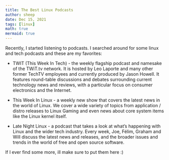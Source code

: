 ```yaml
---
title: The Best Linux Podcasts
author: sheep
date: Dec 15, 2021
tags: [linux]
math: true
mermaid: true
---
```


Recently, I started listening to podcasts. I searched around for some linux and tech podcasts and these are my favorites:

- TWIT (This Week In Tech) - the weekly flagship podcast and namesake of the TWiT.tv network. It is hosted by Leo Laporte and many other former TechTV employees and currently produced by Jason Howell. It features round-table discussions and debates surrounding current technology news and reviews, with a particular focus on consumer electronics and the Internet.

- This Week In Linux - a weekly new show that covers the latest news in the world of Linux. We cover a wide variety of topics from application / distro releases to Linux Gaming and even news about core system items like the Linux kernel itself.

- Late Night Linux - a podcast that takes a look at what’s happening with Linux and the wider tech industry. Every week, Joe, Félim, Graham and Will discuss the latest news and releases, and the broader issues and trends in the world of free and open source software.

If I ever find some more, ill make sure to put them here :)
